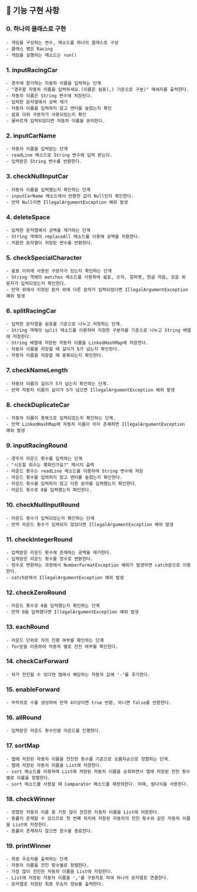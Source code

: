 ## 🎯 기능 구현 사항

### 0. 하나의 클래스로 구현

```
- 게임을 구성하는 변수, 메소드를 하나의 클래스로 구성
- 클래스 명은 Racing
- 게임을 실행하는 메소드는 run()
```

### 1. inputRacingCar

```
- 경주에 참가하는 자동차 이름을 입력하는 단계
- "경주할 자동차 이름을 입력하세요.(이름은 쉼표(,) 기준으로 구분)" 메세지를 출력한다. 
- 자동차 이름은 String 변수에 저장된다.
- 입력한 문자열에서 공백 제거
- 자동차 이름을 입력하지 않고 엔터를 눌렀는지 확인
- 쉽표 이외 구분자가 사용되었는지 확인
- 올바르게 입력되었다면 자동차 이름을 분리한다.
```

### 2. inputCarName

```
- 자동차 이름을 입력받는 단계
- readLine 메소드로 String 변수에 입력 받는다.
- 입력받은 String 변수를 반환한다.
```

### 3. checkNullInputCar

```
- 자동차 이름을 입력했는지 확인하는 단계
- inputCarName 메소드에서 반환한 값이 Null인지 확인한다.
- 만약 Null이면 IllegalArgumentException 예외 발생
```

### 4. deleteSpace

```
- 입력한 문자열에서 공백을 제거하는 단계
- String 객체의 replaceAll 메소드를 이용해 공백을 치환한다.
- 치환한 문자열이 저장된 변수를 반환한다.
```

### 5. checkSpecialCharacter

```
- 쉼표 이외에 사용된 구분자가 있는지 확인하는 단계
- String 객체의 matches 메소드를 사용하여 쉼표, 숫자, 알파벳, 한글 자음, 모음 외 문자가 입력되었는지 확인한다.
- 만약 위에서 지정된 문자 외에 다른 문자가 입력되었다면 IllegalArgumentException 예외 발생
```

### 6. splitRacingCar

```
- 입력한 문자열을 쉼표를 기준으로 나누고 저장하는 단계.
- String 객체의 split 메소드를 이용하여 지정한 구분자를 기준으로 나누고 String 배열에 저장한다.
- String 배열에 저장된 자동차 이름을 LinkedHashMap에 저장한다.
- 자동차 이름을 저장할 때 길이가 5가 넘는지 확인한다.
- 자동차 이름을 저장할 때 중복되는지 확인한다.
```

### 7. checkNameLength

```
- 자동차 이름의 길이가 5가 넘는지 확인하는 단계.
- 만약 자동차 이름의 길이가 5가 넘으면 IllegalArgumentException 예외 발생
```

### 8. checkDuplicateCar

```
- 자동차 이름이 중복으로 입력되었는지 확인하는 단계.
- 만약 LinkedHashMap에 자동차 이름이 이미 존재하면 IllegalArgumentException 예외 발생
```

### 9. inputRacingRound

```
- 경주의 라운드 횟수를 입력하는 단계
- "시도할 회수는 몇회인가요?" 메시지 출력
- 라운드 횟수는 readLine 메소드를 이용하여 String 변수에 저장
- 라운드 횟수를 입력하지 않고 엔터를 눌렀는지 확인한다.
- 라운드 횟수를 입력하지 않고 다른 문자를 입력했는지 확인한다.
- 라운드 횟수로 0을 입력했는지 확인한다.
```

### 10. checkNullInputRound

```
- 라운드 횟수가 입력되었는지 확인하는 단계
- 만약 라운드 횟수가 입력되지 않았다면 IllegalArgumentException 예외 발생
```

### 11. checkIntegerRound

```
- 입력받은 라운드 횟수에 존재하는 공백을 제거한다.
- 입력받은 라운드 횟수를 정수로 변환한다.
- 정수로 변환하는 과정에서 NumberFormatException 예외가 발생하면 catch문으로 이동한다.
- catch문에서 IllegalArgumentException 예외 발생
```

### 12. checkZeroRound

```
- 라운드 횟수로 0을 입력했는지 확인하는 단계
- 만약 0을 입력했다면 IllegalArgumentException 예외 발생
```

### 13. eachRound

```
- 라운드 단위로 차의 진행 여부를 확인하는 단계
- for문을 이용하여 자동차 별로 전진 여부를 확인한다.
```

### 14. checkCarForward

```
- 차가 전진할 수 있다면 맵에서 해당하는 자동차 값에 '-'를 추가한다.
```

### 15. enableForward

```
- 무작위로 수를 생성하여 만약 4이상이면 true 반환, 아니면 false를 반환한다.
```

### 16. allRound

```
- 입력받은 라운드 횟수만큼 라운드를 진행한다.
```

### 17. sortMap

```
- 맵에 저장된 자동차 이름을 전진한 횟수를 기준으로 오름차순으로 정렬하는 단계.
- 맵에 저장된 자동차 이름을 List에 저장한다.
- sort 메소드를 이용하여 List에 저장된 자동차 이름을 순회하면서 맵에 저장된 전진 횟수 별로 이름을 정렬한다.
- sort 메소드를 사용할 때 Comparator 메소드를 재정의한다. 이때, 람다식을 사용한다.
```

### 18. checkWinner

```
- 정렬한 자동차 이름 중 가장 많이 전진한 자동차 이름을 List에 저장한다.
- 동률이 존재할 수 있으므로 첫 번째 위치에 저장된 자동차의 전진 횟수와 같은 자동차 이름을 List에 저장한다. 
- 동률이 존재하지 않으면 함수를 종료한다.
```

### 19. printWinner

```
- 최종 우승자를 출력하는 단계
- 자동차 이름을 전진 횟수별로 정렬한다.
- 가장 많이 전진한 자동차 이름을 List에 저장한다.
- List에 저장된 자동차 이름을 ','를 구분자로 하여 하나의 문자열로 연결한다.
- 문자열로 저장된 최종 우승자 정보를 출력한다.
```
